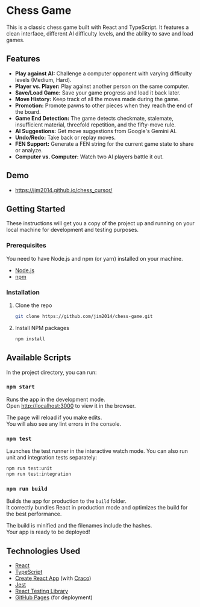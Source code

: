 # Chess Game

This is a classic chess game built with React and TypeScript. It features a clean interface, different AI difficulty levels, and the ability to save and load games.

## Features

- **Play against AI:** Challenge a computer opponent with varying difficulty levels (Medium, Hard).
- **Player vs. Player:** Play against another person on the same computer.
- **Save/Load Game:** Save your game progress and load it back later.
- **Move History:** Keep track of all the moves made during the game.
- **Promotion:** Promote pawns to other pieces when they reach the end of the board.
- **Game End Detection:** The game detects checkmate, stalemate, insufficient material, threefold repetition, and the fifty-move rule.
- **AI Suggestions:** Get move suggestions from Google's Gemini AI.
- **Undo/Redo:** Take back or replay moves.
- **FEN Support:** Generate a FEN string for the current game state to share or analyze.
- **Computer vs. Computer:** Watch two AI players battle it out.

## Demo

- https://jim2014.github.io/chess_cursor/

## Getting Started

These instructions will get you a copy of the project up and running on your local machine for development and testing purposes.

### Prerequisites

You need to have Node.js and npm (or yarn) installed on your machine.

- [Node.js](https://nodejs.org/)
- [npm](https://www.npmjs.com/get-npm)

### Installation

1.  Clone the repo
    ```sh
    git clone https://github.com/jim2014/chess-game.git
    ```
2.  Install NPM packages
    ```sh
    npm install
    ```

## Available Scripts

In the project directory, you can run:

### `npm start`

Runs the app in the development mode.<br />
Open [http://localhost:3000](http://localhost:3000) to view it in the browser.

The page will reload if you make edits.<br />
You will also see any lint errors in the console.

### `npm test`

Launches the test runner in the interactive watch mode. You can also run unit and integration tests separately:

```sh
npm run test:unit
npm run test:integration
```

### `npm run build`

Builds the app for production to the `build` folder.<br />
It correctly bundles React in production mode and optimizes the build for the best performance.

The build is minified and the filenames include the hashes.<br />
Your app is ready to be deployed!

## Technologies Used

- [React](https://reactjs.org/)
- [TypeScript](https://www.typescriptlang.org/)
- [Create React App](https://create-react-app.dev/) (with [Craco](https://craco.js.org/))
- [Jest](https://jestjs.io/)
- [React Testing Library](https://testing-library.com/docs/react-testing-library/intro/)
- [GitHub Pages](https://pages.github.com/) (for deployment)
